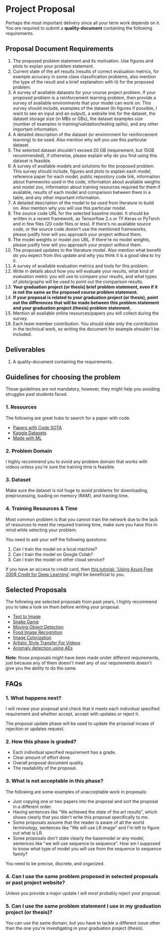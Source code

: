 # Project Proposal

Perhaps the most important delivery since all your term work depends on it. You are required to submit a **quality-document** containing the following requirements.

## Proposal Document Requirements

1. The proposed problem statement and its motivation. Use figures and plots to explan your problem statement.
2. Current state of the art results (results of correct evaluation metrics, for example accuracy in some class classification problems, also mention the type of the result and a brief explanation with it) for the proposed problem.
3. A survey of available datasets for your course project problem. If your proposed problem is a reinforcement learning problem, then provide a survey of available environments that your model can work on. This survey should include, examples of the dataset (In figures if possible, I want to see an input and an output), a website link for the dataset, the dataset storage size (in MBs or GBs), the dataset examples size (number of examples in training/validation/testing splits), and any other important information.
4. A detailed description of the dataset (or environment for reinforcement learning) to be used. Also mention why will you use this particular dataset.
5. The selected dataset shouldn't exceed 20 GB (requirement, but 15GB recommended), if otherwise, please explain why do you find using this dataset is feasible.
6. A survey of available models and solutions for the proposed problem. This survey should include, figures and plots to explain each model, reference paper for each model, public repository code link, information about frameworks used in the code, information about available weights and model zoo, information about training resources required for them if available, results of each model and comparison between them in a table, and any other important information.
7. A detailed description of the model to be used from literature to build on. Also mention why you will use this particular model.
8. The source code URL for the selected baseline model. It should be written in a recent framework, as Tensorflow 2.x or TF.Keras or PyTorch and in few files (20 code files or less). If there's no available source code, or the source code doesn't use the mentioned frameworks, please jusitfy how will you approach your project without them.
9. The model weights or model zoo URL. If there're no model weights, please jusitfy how will you approach your project without them.
10. The proposed updates to the literature model. Also mention what benefit do you expect from this update and why you think it is a good idea to try it.
11. A survey of available evaluation metrics and tools for this problem.
12. Write in details about how you will evaluate your results, what kind of evaluation metric you will use to compare your results, and what types of plots/graphs will be used to point out the comparison results.
13. **Your graduation project (or thesis) brief problem statement, even if it is not the same as the proposed course problem statement.**
14. **If your proposal is related to your graduation project (or thesis), point out the differences that will be made between this problem statement and your graduation project (thesis) problem statement.**
15. Mention all available online resources/papers you will collect during the survey.
16. Each team member contribution. You should state only the contribution in the technical work, so writing the document for example shouldn't be included.

## Deliverables

1. A quality-document containing the requirements.

## Guidelines for choosing the problem

Those guidelines are not mandatory, however, they might help you avoiding struggles past students faced.

### 1. Resources

The following are great hubs to search for a paper with code.

* [Papers with Code SOTA](https://paperswithcode.com/sota)
* [Kaggle Datasets](https://www.kaggle.com/datasets)
* [Made with ML](https://madewithml.com/)

### 2. Problem Domain

I highly recommend you to avoid any problem domain that works with videos unless you're sure the training time is feasible.

### 3. Dataset

Make sure the dataset is not huge to avoid problems for downloading, preprocessing, loading on memory (RAM), and training time.

### 4. Training Resources & Time

Most common problem is that you cannot train the network due to the lack of resources to meet the required training time, make sure you have this in mind while selecting your problem.

You need to ask your self the following questions:

1. Can I train the model on a local machine?
2. Can I train the model on Google Colab?
3. Can I train the model on other cloud service?

If you have an access to credit card, then [this tutorial: 'Using Azure Free 200$ Credit for Deep Learning'](https://youtu.be/EFVU8EnibXw) might be beneficial to you.

## Selected Proposals

The following are selected proposals from past years, I highly recommend you to take a look on them before writing your proposal.

* [Text to Image](assets/selected_proposals/text_to_image.pdf)
* [Snake Game](assets/selected_proposals/snake_game.pdf)
* [Moving Object Detection](assets/selected_proposals/moving_object_detection.pdf)
* [Food Image Recognition](assets/selected_proposals/food_image_recognition.pdf)
* [Image Colorization](assets/selected_proposals/image_colorization.pdf)
* [Artistic Style Transfer For Videos](assets/selected_proposals/style_transfer.pdf)
* [Anomaly detection using AEs](assets/selected_proposals/anomaly_detection.pdf)

**Note**: those proposals might have been made under different requirements, just because any of them doesn't meet any of our requirements doesn't give you the ability to do the same.

## FAQs

### 1. What happens next?

I will review your proposal and check that it meets each individual specified requirement and whether accept, accept with updates or reject it.

The proposal update phase will be used to update the proposal incase of rejection or updates request.

### 2. How this phase is graded?

* Each individual specified requirement has a grade.
* Clear amount of effort done.
* Overall proposal document quality.
* The readability of the proposal.

### 3. What is not acceptable in this phase?

The following are some examples of unacceptable work in proposals:

* Just copying one or two papers into the proposal and sort the proposal in a different order.
* Having sentences like "We achieved the state of the art results", which shows clearly that you didn't write this proposal specifically to me.
* Some proposals assume that the reader is aware of all the world terminology, sentences like "We will use LR image" and I'm left to figure out what is LR.
* Some proposals don't state clearly the basemodel or any model, sentences like "we will use sequence to sequence". How am I supposed to know what type of model you will use from the sequence to sequence family?

You need to be precise, discrete, and organized.

### 4. Can I use the same problem proposed in selected proposals or past project website?

Unless you provide a major update I will most probably reject your proposal.

### 5. Can I use the same problem statement I use in my graduation project (or thesis)?

You can use the same domain, but you have to tackle a different issue other than the one you're investigating in your graduation project (thesis).
